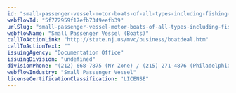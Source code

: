 ```yaml
---
id: "small-passenger-vessel-motor-boats-of-all-types-including-fishing-party-vessel-sight-seeing-vessel-water-taxi-hunting-party-vessel-and-snack-boat-moored"
webflowId: "5f772959f17efb7349eefb39"
urlSlug: "small-passenger-vessel-motor-boats-of-all-types-including-fishing-party-vessel-sight-seeing-vessel-water-taxi-hunting-party-vessel-and-snack-boat-moored"
webflowName: "Small Passenger Vessel (Boats)"
callToActionLink: "http://state.nj.us/mvc/business/boatdeal.htm"
callToActionText: ""
issuingAgency: "Documentation Office"
issuingDivision: "undefined"
divisionPhone: "(212) 668-7875 (NY Zone) / (215) 271-4876 (Philadelphia Zone)"
webflowIndustry: "Small Passenger Vessel"
licenseCertificationClassification: "LICENSE"
---
```


